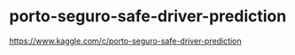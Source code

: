 # porto-seguro-safe-driver-prediction

https://www.kaggle.com/c/porto-seguro-safe-driver-prediction
